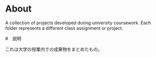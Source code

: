 # About

A collection of projects developed during university coursework.
Each folder represents a different class assignment or project.

#　説明

これは大学の授業内での成果物をまとめたもの。